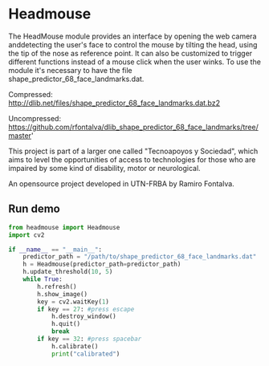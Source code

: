 # Headmouse

The HeadMouse module provides an interface by opening the web camera anddetecting the user's face to control the mouse by tilting the head, 
using the tip of the nose as reference point.
It can also be customized to trigger different functions instead of a mouse click when the user winks.
To use the module it\'s necessary to have the file shape_predictor_68_face_landmarks.dat.

Compressed:
<http://dlib.net/files/shape_predictor_68_face_landmarks.dat.bz2>

Uncompressed:
<https://github.com/rfontalva/dlib_shape_predictor_68_face_landmarks/tree/master>'

This project is part of a larger one called "Tecnoapoyos y Sociedad", which aims to level the opportunities of access to technologies for those who are impaired by some kind of disability, motor or neurological.

An opensource project developed in UTN-FRBA by Ramiro Fontalva.

## Run demo

```python
from headmouse import Headmouse
import cv2

if __name__ == "__main__":
    predictor_path = "/path/to/shape_predictor_68_face_landmarks.dat"
    h = Headmouse(predictor_path=predictor_path)
    h.update_threshold(10, 5)
    while True:
        h.refresh()
        h.show_image()
        key = cv2.waitKey(1)
        if key == 27: #press escape
            h.destroy_window()
            h.quit()
            break
        if key == 32: #press spacebar
            h.calibrate()
            print("calibrated")
```
